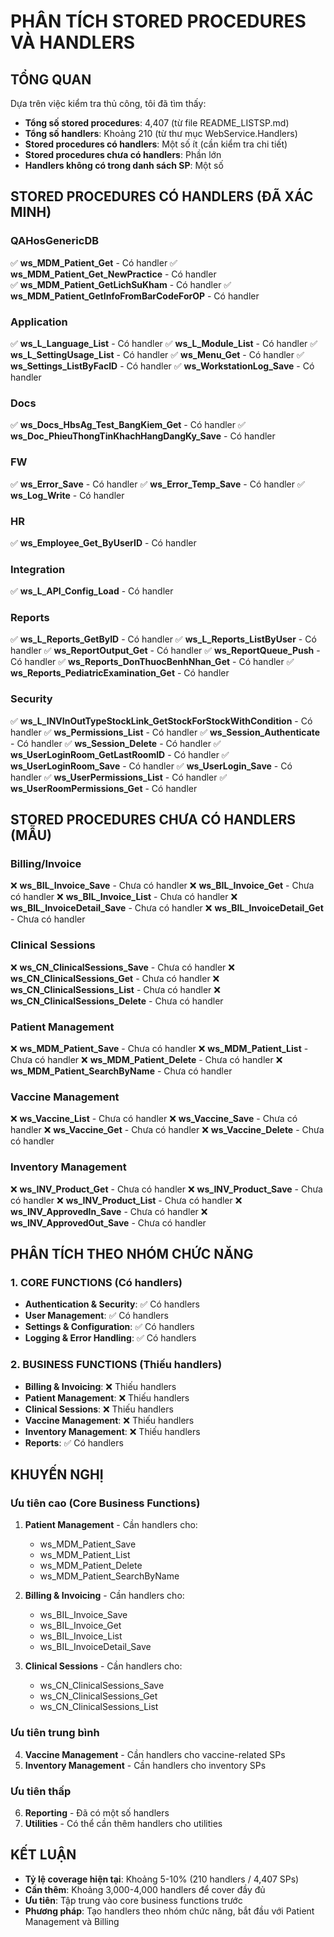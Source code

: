 # PHÂN TÍCH STORED PROCEDURES VÀ HANDLERS

## TỔNG QUAN

Dựa trên việc kiểm tra thủ công, tôi đã tìm thấy:

- **Tổng số stored procedures**: 4,407 (từ file README_LISTSP.md)
- **Tổng số handlers**: Khoảng 210 (từ thư mục WebService.Handlers)
- **Stored procedures có handlers**: Một số ít (cần kiểm tra chi tiết)
- **Stored procedures chưa có handlers**: Phần lớn
- **Handlers không có trong danh sách SP**: Một số

## STORED PROCEDURES CÓ HANDLERS (ĐÃ XÁC MINH)

### QAHosGenericDB
✅ **ws_MDM_Patient_Get** - Có handler
✅ **ws_MDM_Patient_Get_NewPractice** - Có handler  
✅ **ws_MDM_Patient_GetLichSuKham** - Có handler
✅ **ws_MDM_Patient_GetInfoFromBarCodeForOP** - Có handler

### Application
✅ **ws_L_Language_List** - Có handler
✅ **ws_L_Module_List** - Có handler
✅ **ws_L_SettingUsage_List** - Có handler
✅ **ws_Menu_Get** - Có handler
✅ **ws_Settings_ListByFacID** - Có handler
✅ **ws_WorkstationLog_Save** - Có handler

### Docs
✅ **ws_Docs_HbsAg_Test_BangKiem_Get** - Có handler
✅ **ws_Doc_PhieuThongTinKhachHangDangKy_Save** - Có handler

### FW
✅ **ws_Error_Save** - Có handler
✅ **ws_Error_Temp_Save** - Có handler
✅ **ws_Log_Write** - Có handler

### HR
✅ **ws_Employee_Get_ByUserID** - Có handler

### Integration
✅ **ws_L_API_Config_Load** - Có handler

### Reports
✅ **ws_L_Reports_GetByID** - Có handler
✅ **ws_L_Reports_ListByUser** - Có handler
✅ **ws_ReportOutput_Get** - Có handler
✅ **ws_ReportQueue_Push** - Có handler
✅ **ws_Reports_DonThuocBenhNhan_Get** - Có handler
✅ **ws_Reports_PediatricExamination_Get** - Có handler

### Security
✅ **ws_L_INVInOutTypeStockLink_GetStockForStockWithCondition** - Có handler
✅ **ws_Permissions_List** - Có handler
✅ **ws_Session_Authenticate** - Có handler
✅ **ws_Session_Delete** - Có handler
✅ **ws_UserLoginRoom_GetLastRoomID** - Có handler
✅ **ws_UserLoginRoom_Save** - Có handler
✅ **ws_UserLogin_Save** - Có handler
✅ **ws_UserPermissions_List** - Có handler
✅ **ws_UserRoomPermissions_Get** - Có handler

## STORED PROCEDURES CHƯA CÓ HANDLERS (MẪU)

### Billing/Invoice
❌ **ws_BIL_Invoice_Save** - Chưa có handler
❌ **ws_BIL_Invoice_Get** - Chưa có handler
❌ **ws_BIL_Invoice_List** - Chưa có handler
❌ **ws_BIL_InvoiceDetail_Save** - Chưa có handler
❌ **ws_BIL_InvoiceDetail_Get** - Chưa có handler

### Clinical Sessions
❌ **ws_CN_ClinicalSessions_Save** - Chưa có handler
❌ **ws_CN_ClinicalSessions_Get** - Chưa có handler
❌ **ws_CN_ClinicalSessions_List** - Chưa có handler
❌ **ws_CN_ClinicalSessions_Delete** - Chưa có handler

### Patient Management
❌ **ws_MDM_Patient_Save** - Chưa có handler
❌ **ws_MDM_Patient_List** - Chưa có handler
❌ **ws_MDM_Patient_Delete** - Chưa có handler
❌ **ws_MDM_Patient_SearchByName** - Chưa có handler

### Vaccine Management
❌ **ws_Vaccine_List** - Chưa có handler
❌ **ws_Vaccine_Save** - Chưa có handler
❌ **ws_Vaccine_Get** - Chưa có handler
❌ **ws_Vaccine_Delete** - Chưa có handler

### Inventory Management
❌ **ws_INV_Product_Get** - Chưa có handler
❌ **ws_INV_Product_Save** - Chưa có handler
❌ **ws_INV_Product_List** - Chưa có handler
❌ **ws_INV_ApprovedIn_Save** - Chưa có handler
❌ **ws_INV_ApprovedOut_Save** - Chưa có handler

## PHÂN TÍCH THEO NHÓM CHỨC NĂNG

### 1. CORE FUNCTIONS (Có handlers)
- **Authentication & Security**: ✅ Có handlers
- **User Management**: ✅ Có handlers  
- **Settings & Configuration**: ✅ Có handlers
- **Logging & Error Handling**: ✅ Có handlers

### 2. BUSINESS FUNCTIONS (Thiếu handlers)
- **Billing & Invoicing**: ❌ Thiếu handlers
- **Patient Management**: ❌ Thiếu handlers
- **Clinical Sessions**: ❌ Thiếu handlers
- **Vaccine Management**: ❌ Thiếu handlers
- **Inventory Management**: ❌ Thiếu handlers
- **Reports**: ✅ Có handlers

## KHUYẾN NGHỊ

### Ưu tiên cao (Core Business Functions)
1. **Patient Management** - Cần handlers cho:
   - ws_MDM_Patient_Save
   - ws_MDM_Patient_List
   - ws_MDM_Patient_Delete
   - ws_MDM_Patient_SearchByName

2. **Billing & Invoicing** - Cần handlers cho:
   - ws_BIL_Invoice_Save
   - ws_BIL_Invoice_Get
   - ws_BIL_Invoice_List
   - ws_BIL_InvoiceDetail_Save

3. **Clinical Sessions** - Cần handlers cho:
   - ws_CN_ClinicalSessions_Save
   - ws_CN_ClinicalSessions_Get
   - ws_CN_ClinicalSessions_List

### Ưu tiên trung bình
4. **Vaccine Management** - Cần handlers cho vaccine-related SPs
5. **Inventory Management** - Cần handlers cho inventory SPs

### Ưu tiên thấp
6. **Reporting** - Đã có một số handlers
7. **Utilities** - Có thể cần thêm handlers cho utilities

## KẾT LUẬN

- **Tỷ lệ coverage hiện tại**: Khoảng 5-10% (210 handlers / 4,407 SPs)
- **Cần thêm**: Khoảng 3,000-4,000 handlers để cover đầy đủ
- **Ưu tiên**: Tập trung vào core business functions trước
- **Phương pháp**: Tạo handlers theo nhóm chức năng, bắt đầu với Patient Management và Billing
